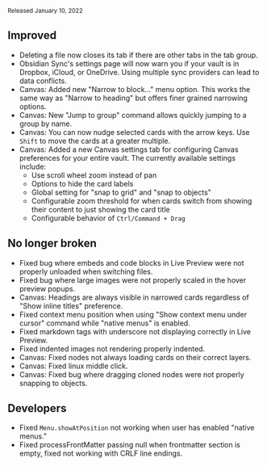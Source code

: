 <small>Released January 10, 2022</small>

## Improved

- Deleting a file now closes its tab if there are other tabs in the tab group.
- Obsidian Sync's settings page will now warn you if your vault is in Dropbox, iCloud, or OneDrive. Using multiple sync providers can lead to data conflicts.
- Canvas: Added new "Narrow to block..." menu option. This works the same way as "Narrow to heading" but offers finer grained narrowing options.
- Canvas: New "Jump to group" command allows quickly jumping to a group by name.
- Canvas: You can now nudge selected cards with the arrow keys. Use `Shift` to move the cards at a greater multiple.
- Canvas: Added a new Canvas settings tab for configuring Canvas preferences for your entire vault. The currently available settings include:
	- Use scroll wheel zoom instead of pan
	- Options to hide the card labels
	- Global setting for "snap to grid" and "snap to objects"
	- Configurable zoom threshold for when cards switch from showing their content to just showing the card title
	- Configurable behavior of `Ctrl/Command + Drag`

## No longer broken

- Fixed bug where embeds and code blocks in Live Preview were not properly unloaded when switching files.
- Fixed bug where large images were not properly scaled in the hover preview popups.
- Canvas: Headings are always visible in narrowed cards regardless of "Show inline titles" preference.
- Fixed context menu position when using "Show context menu under cursor" command while "native menus" is enabled.
- Fixed markdown tags with underscore not displaying correctly in Live Preview.
- Fixed indented images not rendering properly indented.
- Canvas: Fixed nodes not always loading cards on their correct layers.
- Canvas: Fixed linux middle click.
- Canvas: Fixed bug where dragging cloned nodes were not properly snapping to objects.

## Developers

- Fixed `Menu.showAtPosition` not working when user has enabled "native menus."
- Fixed processFrontMatter passing null when frontmatter section is empty, fixed not working with CRLF line endings.
